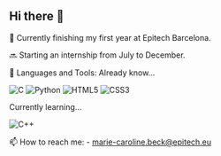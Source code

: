 ## Hi there 👋

🌱  Currently finishing my first year at Epitech Barcelona.

🔜 Starting an internship from July to December.

🔭 Languages and Tools:
Already know...

![C](https://img.shields.io/badge/-C-00599C?style=flat&logo=c&logoColor=white)
![Python](https://img.shields.io/badge/-Python-3776AB?style=flat&logo=python&logoColor=white)
![HTML5](https://img.shields.io/badge/-HTML5-E34F26?style=flat&logo=html5&logoColor=white)
![CSS3](https://img.shields.io/badge/-CSS3-1572B6?style=flat&logo=css3&logoColor=white)

Currently learning...

![C++](https://img.shields.io/badge/-C++-00599C?style=flat&logo=c%2B%2B&logoColor=white)


📫 How to reach me:
      - marie-caroline.beck@epitech.eu
<!--
**marie-caro/marie-caro** is a ✨ _special_ ✨ repository because its `README.md` (this file) appears on your GitHub profile.

Here are some ideas to get you started:

- 🔭 I’m currently working on ...
- 🌱 I’m currently learning ...
- 👯 I’m looking to collaborate on ...
- 🤔 I’m looking for help with ...
- 💬 Ask me about ...
- 📫 How to reach me: ...
- 😄 Pronouns: ...
- ⚡ Fun fact: ...
-->
